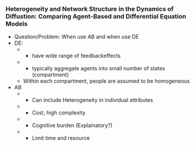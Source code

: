 ### Heterogeneity and Network Structure in the Dynamics of Diffustion: Comparing Agent-Based and Differential Equation Models

* Question/Problem: When use AB and when use DE
* DE:
	* + have wide range of feedbackeffects
	* - typically aggregate agents into small number of states (compartment)
	* Within each compartment, people are assumed to be homogeneous
* AB
	* + Can include Heterogeneity in individual attributes
	* - Cost, high complexity 
	* - Cognitive burden (Explainatory?)
	* - Limit time and resource